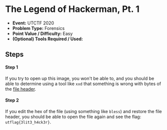 # The Legend of Hackerman, Pt. 1
* **Event:** UTCTF 2020
* **Problem Type:** Forensics
* **Point Value / Difficulty:** Easy
* **(Optional) Tools Required / Used:**
​
## Steps​
#### Step 1
If you try to open up this image, you won't be able to, and you should be able to determine using a tool like `xxd` that something is wrong with bytes of the [file header](https://en.wikipedia.org/wiki/List_of_file_signatures).

#### Step 2
If you edit the hex of the file (using something like `bless`) and restore the file header, you should be able to open the file again and see the flag: `utflag{3lit3_h4ck3r}`.
